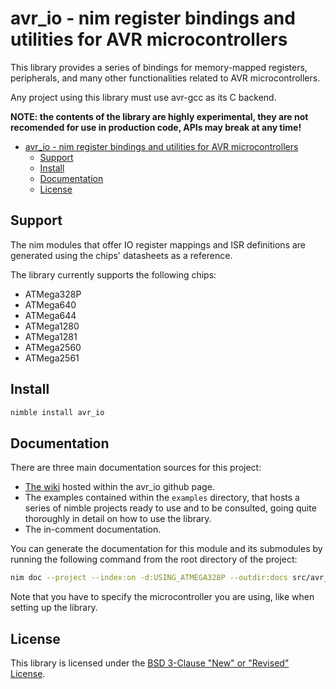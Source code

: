 # avr_io - nim register bindings and utilities for AVR microcontrollers

This library provides a series of bindings for memory-mapped registers, 
peripherals, and many other functionalities related to AVR microcontrollers.

Any project using this library must use avr-gcc as its C backend.

**NOTE: the contents of the library are highly experimental, they are not 
recomended for use in production code, APIs may break at any time!**

- [avr\_io - nim register bindings and utilities for AVR microcontrollers](#avr_io---nim-register-bindings-and-utilities-for-avr-microcontrollers)
  - [Support](#support)
  - [Install](#install)
  - [Documentation](#documentation)
  - [License](#license)


## Support

The nim modules that offer IO register mappings and ISR definitions are 
generated using the chips' datasheets as a reference. 

The library currently supports the following chips:

- ATMega328P
- ATMega640
- ATMega644
- ATMega1280
- ATMega1281
- ATMega2560
- ATMega2561

## Install

```bash 
nimble install avr_io
```

## Documentation

There are three main documentation sources for this project:
- [The wiki](https://github.com/Abathargh/avr_io/wiki) hosted within the 
avr_io github page.
- The examples contained within the `examples` directory, that hosts a series 
of nimble projects ready to use and to be consulted, going quite thoroughly 
in detail on how to use the library.
- The in-comment documentation.

You can generate the documentation for this module and its submodules by 
running the following command from the root directory of the project:

```bash
nim doc --project --index:on -d:USING_ATMEGA328P --outdir:docs src/avr_io.nim
```

Note that you have to specify the microcontroller you are using, like when 
setting up the library.

## License

This library is licensed under the [BSD 3-Clause "New" or "Revised" License](
#LICENSE.md).
